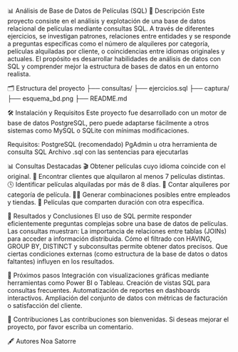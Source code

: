 📊 Análisis de Base de Datos de Películas (SQL)
📖 Descripción
Este proyecto consiste en el análisis y explotación de una base de datos relacional de películas mediante consultas SQL. A través de diferentes ejercicios, se investigan patrones, relaciones entre entidades y se responde a preguntas específicas como el número de alquileres por categoría, películas alquiladas por cliente, o coincidencias entre idiomas originales y actuales.
El propósito es desarrollar habilidades de análisis de datos con SQL y comprender mejor la estructura de bases de datos en un entorno realista.

🗂️ Estructura del proyecto
├── consultas/
	├── ejercicios.sql
├── captura/
	├── esquema_bd.png
├── README.md

🛠️ Instalación y Requisitos
Este proyecto fue desarrollado con un motor de base de datos PostgreSQL, pero puede adaptarse fácilmente a otros sistemas como MySQL o SQLite con mínimas modificaciones.

Requisitos:
PostgreSQL (recomendado)
PgAdmin u otra herramienta de consulta SQL
Archivo .sql con las sentencias para ejecutarlas

📊 Consultas Destacadas
🎬 Obtener películas cuyo idioma coincide con el original.
🛒 Encontrar clientes que alquilaron al menos 7 películas distintas.
🕓 Identificar películas alquiladas por más de 8 días.
📂 Contar alquileres por categoría de película.
🧍‍♂️ Generar combinaciones posibles entre empleados y tiendas.
🔁 Películas que comparten duración con otra específica.

🔎 Resultados y Conclusiones
El uso de SQL permite responder eficientemente preguntas complejas sobre una base de datos de películas. Las consultas muestran:
La importancia de relaciones entre tablas (JOINs) para acceder a información distribuida.
Cómo el filtrado con HAVING, GROUP BY, DISTINCT y subconsultas permite obtener datos precisos.
Que ciertas condiciones externas (como estructura de la base de datos o datos faltantes) influyen en los resultados.

🔄 Próximos pasos
Integración con visualizaciones gráficas mediante herramientas como Power BI o Tableau.
Creación de vistas SQL para consultas frecuentes.
Automatización de reportes en dashboards interactivos.
Ampliación del conjunto de datos con métricas de facturación o satisfacción del cliente.

🤝 Contribuciones
Las contribuciones son bienvenidas. Si deseas mejorar el proyecto, por favor escriba un comentario.

🖋️ Autores
Noa Satorre

